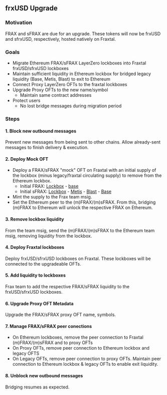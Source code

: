 ## frxUSD Upgrade

### Motivation
FRAX and sFRAX are due for an upgrade.  These tokens will now be frxUSD and sfrxUSD, respectively, hosted natively on Fraxtal.

### Goals
- Migrate Ethereum FRAX/sFRAX LayerZero lockboxes into Fraxtal frxUSD/sfrxUSD lockboxes
- Maintain sufficient liquidity in Ethereum lockbox for bridged legacy liquidity (Base, Metis, Blast) to exit to Ethereum
- Connect Proxy LayerZero OFTs to the fraxtal lockboxes
- Upgrade Proxy OFTs to the new name/symbol
    - Maintain same contract addresses
- Protect users
    - No lost bridge messages during migration period

### Steps
#### 1. Block new outbound messages
Prevent new messages from being sent to other chains.  Allow already-sent messages to finish delivery & execution.

#### 2. Deploy Mock OFT
- Deploy a FRAX/sFRAX "mock" OFT on Fraxtal with an initial supply of the lockbox (minus legacy/fraxtal circulating supply) to remove from the Ethereum lockbox.
    - Initial FRAX: [Lockbox](https://etherscan.io/token/0x853d955acef822db058eb8505911ed77f175b99e?a=0x909DBdE1eBE906Af95660033e478D59EFe831fED) - [base](https://basescan.org/token/0x909DBdE1eBE906Af95660033e478D59EFe831fED)
    - Initial sFRAX: [Lockbox](https://etherscan.io/token/0xa663b02cf0a4b149d2ad41910cb81e23e1c41c32?a=0xe4796cCB6bB5DE2290C417Ac337F2b66CA2E770E) - [Metis](https://explorer.metis.io/token/0xe4796cCB6bB5DE2290C417Ac337F2b66CA2E770E) - [Blast](https://blastscan.io/token/0xe4796cCB6bB5DE2290C417Ac337F2b66CA2E770E) - [Base](https://basescan.org/token/0xe4796cCB6bB5DE2290C417Ac337F2b66CA2E770E)
- Mint the supply to the Frax team msig.
- Set the Ethereum peer to the (m)FRAX/(m)sFRAX.  From this, bridging (m)FRAX to Ethereum will unlock the respective FRAX on Ethereum.

#### 3. Remove lockbox liquidity
From the team msig, send the (m)FRAX/(m)sFRAX to the Ethereum team msig, removing liquidity from the lockbox.

#### 4. Deploy Fraxtal lockboxes
Deploy frxUSD/sfrxUSD lockboxes on Fraxtal. These lockboxes will be connected to the upgradeable OFTs.

#### 5. Add liquidity to lockboxes
Frax team to add the respective FRAX/sFRAX liquidity to the frxUSD/sfrxUSD lockboxes.

#### 6. Upgrade Proxy OFT Metadata
Upgrade the FRAX/sFRAX proxy OFT name, symbols.

#### 7. Manage FRAX/sFRAX peer conections
- On Ethereum lockboxes, remove the peer connection to Fraxtal (m)FRAX/(m)sFRAX and to proxy OFTs
- On Proxy OFTs, remove peer connection to Ethereum lockbox and legacy OFTS
- On Legacy OFTs, remove peer connection to proxy OFTs. Maintain peer connection to Ethereum lockbox & legacy OFTs to enable exit liquidity. 

#### 8. Unblock new outbound messages
Bridging resumes as expected.